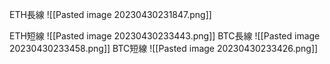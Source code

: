 ETH長線
![[Pasted image 20230430231847.png]]

ETH短線
![[Pasted image 20230430233443.png]]
BTC長線
![[Pasted image 20230430233458.png]]
BTC短線
![[Pasted image 20230430233426.png]]